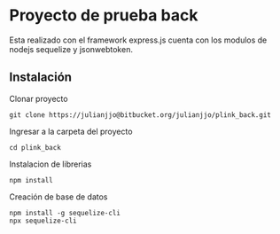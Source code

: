 # Proyecto de prueba back

Esta realizado con el framework express.js cuenta con los modulos de nodejs sequelize y jsonwebtoken.


## Instalación
Clonar proyecto

    git clone https://julianjjo@bitbucket.org/julianjjo/plink_back.git

Ingresar a la carpeta del proyecto

    cd plink_back

Instalacion de librerias

    npm install
Creación de base de datos

    npm install -g sequelize-cli
    npx sequelize-cli
